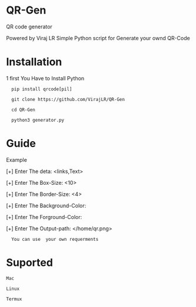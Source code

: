 # QR-Gen
QR code generator 


Powered by Viraj LR
Simple Python script for Generate your ownd QR-Code
# Installation 
 1 first You Have to Install Python
     
      pip install qrcode[pil]

      git clone https://github.com/VirajLR/QR-Gen

      cd QR-Gen

      python3 generator.py

# Guide 
   Example

   [+] Enter The deta: <links,Text>


   [+] Enter The Box-Size: <10>


   [+] Enter The Border-Size: <4>


   [+] Enter The Background-Color: <black>


   [+] Enter The Forground-Color: <green>


   [+] Enter The Output-path: </home/qr.png>


      
      You can use  your own requerments

# Suported
  
    Mac 

    Linux 

    Termux

    
 
